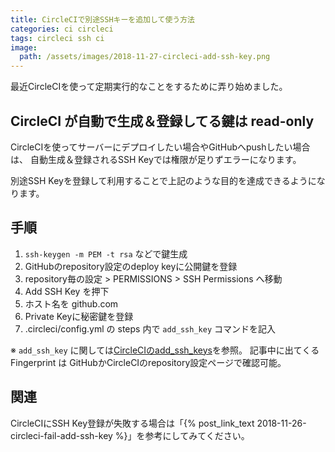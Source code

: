 ```yaml
---
title: CircleCIで別途SSHキーを追加して使う方法
categories: ci circleci
tags: circleci ssh ci
image:
  path: /assets/images/2018-11-27-circleci-add-ssh-key.png
---
```

最近CircleCIを使って定期実行的なことをするために弄り始めました。

## CircleCI が自動で生成＆登録してる鍵は read-only

CircleCIを使ってサーバーにデプロイしたい場合やGitHubへpushしたい場合は、 自動生成＆登録されるSSH Keyでは権限が足りずエラーになります。

別途SSH Keyを登録して利用することで上記のような目的を達成できるようになります。

## 手順

1. `ssh-keygen -m PEM -t rsa` などで鍵生成
2. GitHubのrepository設定のdeploy keyに公開鍵を登録
3. repository毎の設定 \> PERMISSIONS \> SSH Permissions へ移動
4. Add SSH Key を押下
5. ホスト名を github.com
6. Private Keyに秘密鍵を登録
7. .circleci/config.yml の steps 内で `add_ssh_key` コマンドを記入

※ `add_ssh_key` に関しては[CircleCIのadd_ssh_keys](https://circleci.com/docs/2.0/configuration-reference/#add_ssh_keys)を参照。
記事中に出てくる Fingerprint は GitHubかCircleCIのrepository設定ページで確認可能。

## 関連

CircleCIにSSH Key登録が失敗する場合は「{% post_link_text 2018-11-26-circleci-fail-add-ssh-key %}」を参考にしてみてください。

